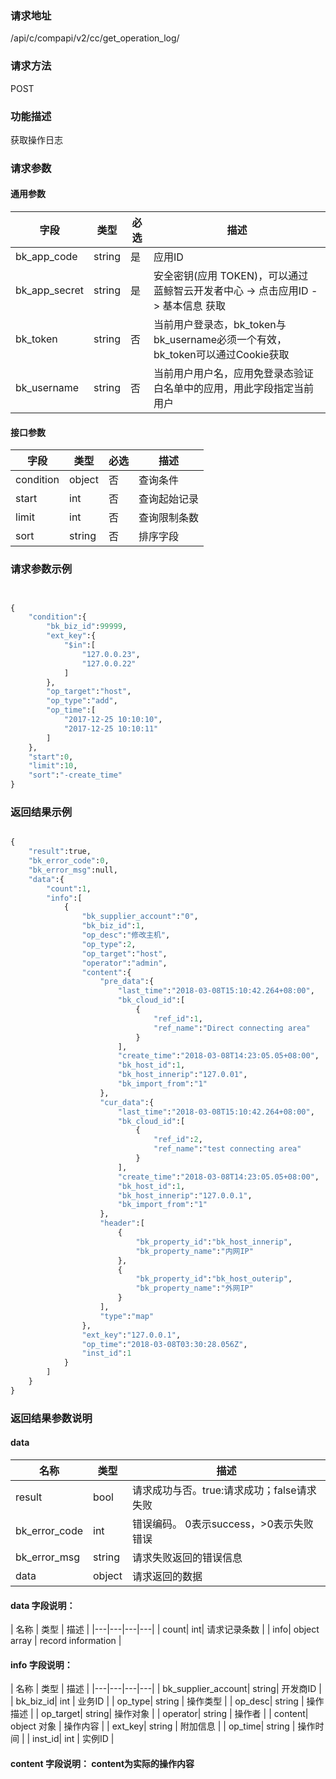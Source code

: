 
### 请求地址

/api/c/compapi/v2/cc/get_operation_log/



### 请求方法

POST


### 功能描述

获取操作日志

### 请求参数


#### 通用参数

| 字段 | 类型 | 必选 |  描述 |
|-----------|------------|--------|------------|
| bk_app_code  |  string    | 是 | 应用ID     |
| bk_app_secret|  string    | 是 | 安全密钥(应用 TOKEN)，可以通过 蓝鲸智云开发者中心 -&gt; 点击应用ID -&gt; 基本信息 获取 |
| bk_token     |  string    | 否 | 当前用户登录态，bk_token与bk_username必须一个有效，bk_token可以通过Cookie获取 |
| bk_username  |  string    | 否 | 当前用户用户名，应用免登录态验证白名单中的应用，用此字段指定当前用户 |

#### 接口参数

| 字段                 |  类型      | 必选	   |  描述                 |
|----------------------|------------|--------|-----------------------|
| condition  | object     | 否     | 查询条件           |
| start            | int     | 否     | 查询起始记录               |
| limit       | int     | 否     | 查询限制条数 |
| sort       | string     | 否     | 排序字段 |


### 请求参数示例

```python


{
    "condition":{
        "bk_biz_id":99999,
        "ext_key":{
            "$in":[
                "127.0.0.23",
                "127.0.0.22"
            ]
        },
        "op_target":"host",
        "op_type":"add",
        "op_time":[
            "2017-12-25 10:10:10",
            "2017-12-25 10:10:11"
        ]
    },
    "start":0,
    "limit":10,
    "sort":"-create_time"
}
```

### 返回结果示例

```python

{
    "result":true,
    "bk_error_code":0,
    "bk_error_msg":null,
    "data":{
        "count":1,
        "info":[
            {
                "bk_supplier_account":"0",
                "bk_biz_id":1,
                "op_desc":"修改主机",
                "op_type":2,
                "op_target":"host",
                "operator":"admin",
                "content":{
                    "pre_data":{
                        "last_time":"2018-03-08T15:10:42.264+08:00",
                        "bk_cloud_id":[
                            {
                                "ref_id":1,
                                "ref_name":"Direct connecting area"
                            }
                        ],
                        "create_time":"2018-03-08T14:23:05.05+08:00",
                        "bk_host_id":1,
                        "bk_host_innerip":"127.0.01",
                        "bk_import_from":"1"
                    },
                    "cur_data":{
                        "last_time":"2018-03-08T15:10:42.264+08:00",
                        "bk_cloud_id":[
                            {
                                "ref_id":2,
                                "ref_name":"test connecting area"
                            }
                        ],
                        "create_time":"2018-03-08T14:23:05.05+08:00",
                        "bk_host_id":1,
                        "bk_host_innerip":"127.0.0.1",
                        "bk_import_from":"1"
                    },
                    "header":[
                        {
                            "bk_property_id":"bk_host_innerip",
                            "bk_property_name":"内网IP"
                        },
                        {
                            "bk_property_id":"bk_host_outerip",
                            "bk_property_name":"外网IP"
                        }
                    ],
                    "type":"map"
                },
                "ext_key":"127.0.0.1",
                "op_time":"2018-03-08T03:30:28.056Z",
                "inst_id":1
            }
        ]
    }
}
```

### 返回结果参数说明

#### data

| 名称  | 类型  | 描述 |
|---|---|---|
| result | bool | 请求成功与否。true:请求成功；false请求失败 |
| bk_error_code | int | 错误编码。 0表示success，>0表示失败错误 |
| bk_error_msg | string | 请求失败返回的错误信息 |
| data | object | 请求返回的数据 |

#### data 字段说明：

| 名称  | 类型  | 描述 |
|---|---|---|---|
| count| int| 请求记录条数 |
| info| object array | record information |

#### info 字段说明：

| 名称  | 类型  | 描述 |
|---|---|---|---|
| bk_supplier_account| string| 开发商ID |
| bk_biz_id| int | 业务ID |
| op_type| string | 操作类型 |
| op_desc| string | 操作描述 |
| op_target| string| 操作对象 |
| operator| string | 操作者 |
| content| object 对象 | 操作内容 |
| ext_key| string  | 附加信息 |
| op_time| string |  操作时间 |
| inst_id| int | 实例ID |

#### content  字段说明： content为实际的操作内容